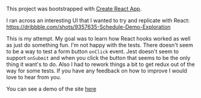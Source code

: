 This project was bootstrapped with [Create React App](https://github.com/facebook/create-react-app).

I ran across an interesting UI that I wanted to try and replicate with React: https://dribbble.com/shots/9357635-Schedule-Demo-Exploration

This is my attempt.  My goal was to learn how React hooks worked as well as just do something fun.  I'm not happy with the tests.  There doesn't seem to be a way to test a form button `onClick` event.  Jest doesn't seem to support `onSubmit` and when you click the button that seems to be the only thing it want's to do.  Also I had to rework things a bit to get redux out of the way for some tests.  If you have any feedback on how to improve I would love to hear from you.

You can see a demo of the site [here](https://zolmok.github.io/schedule-event/)
